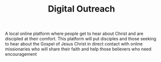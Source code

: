 ﻿---
title: Digital Outreach
intro: Who shares the gospel with digital natives?
champions:
- name:
    
  logo:
    
  url:
    
---
A local online platform where people get to hear about Christ and are discipled at their comfort. This platform will put disciples and those seeking to hear about the Gospel of Jesus Christ in direct contact with online missionaries who will share their faith and help those believers who need encouragement